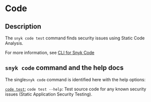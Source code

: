 # Code

## Description

The `snyk code test` command finds security issues using Static Code Analysis.

For more information, see [CLI for Snyk Code](https://docs.snyk.io/snyk-cli/scan-and-maintain-projects-using-the-cli/using-snyk-code-from-the-cli)

## `snyk code` command and the help docs

The single`snyk code` command is identified here with the help options:

[`code test`](code-test.md); `code test --help`: Test source code for any known security issues (Static Application Security Testing).
